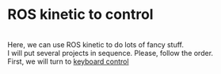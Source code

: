 ROS kinetic to control
==
<br> Here, we can use ROS kinetic to do lots of fancy stuff.
<br> I will put several projects in sequence. Please, follow the order.
<br> First, we will turn to [keyboard control](https://github.com/Shicheng-Liu/parrot_PSU/tree/master/control%20a%20physical%20drone/kinetic/keyboard%20control)
 
